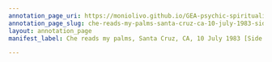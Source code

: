 ```yaml
---
annotation_page_uri: https://moniolivo.github.io/GEA-psychic-spirituality-recordings/annotations/che-reads-my-palms-santa-cruz-ca-10-july-1983-side-a--canvas-1-location.json
annotation_page_slug: che-reads-my-palms-santa-cruz-ca-10-july-1983-side-a--canvas-1-location
layout: annotation_page
manifest_label: Che reads my palms, Santa Cruz, CA, 10 July 1983 [Side A]

---
```


